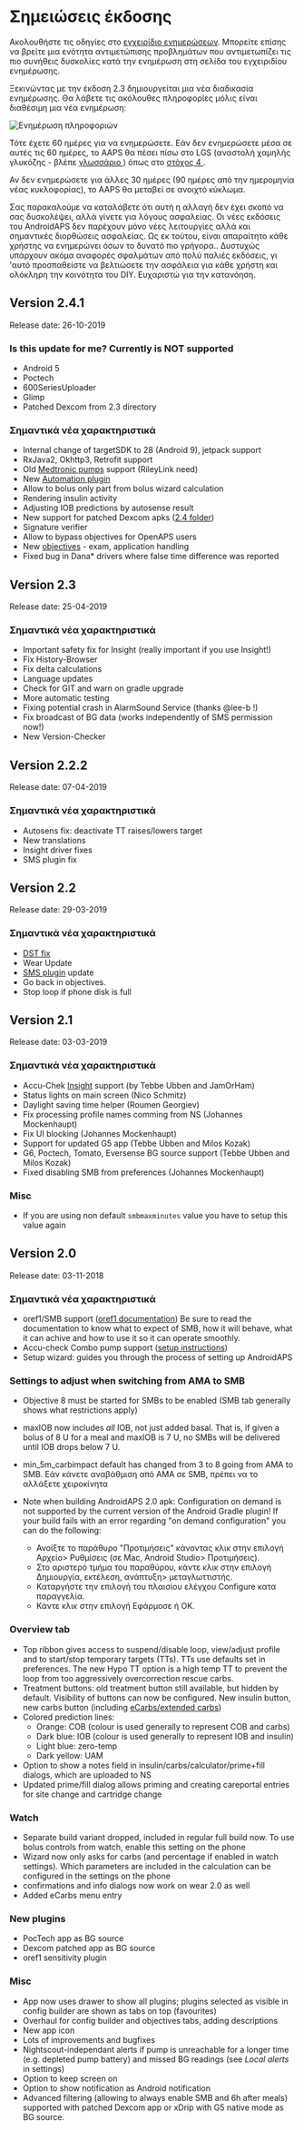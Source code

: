 # Σημειώσεις έκδοσης

Ακολουθήστε τις οδηγίες στο [εγχειρίδιο ενημερώσεων](../Installing-AndroidAPS/Update-to-new-version.md). Μπορείτε επίσης να βρείτε μια ενότητα αντιμετώπισης προβλημάτων που αντιμετωπίζει τις πιο συνήθεις δυσκολίες κατά την ενημέρωση στη σελίδα του εγχειριδίου ενημέρωσης.

Ξεκινώντας με την έκδοση 2.3 δημιουργείται μια νέα διαδικασία ενημέρωσης. Θα λάβετε τις ακόλουθες πληροφορίες μόλις είναι διαθέσιμη μια νέα ενημέρωση:

![Ενημέρωση πληροφοριών](../images/AAPS_LoopDisable90days.png)

Τότε έχετε 60 ημέρες για να ενημερώσετε. Εάν δεν ενημερώσετε μέσα σε αυτές τις 60 ημέρες, το AAPS θα πέσει πίσω στο LGS (αναστολή χαμηλής γλυκόζης - βλέπε [ γλωσσάριο ](../Getting-Started/Glossary.md)) όπως στο [ στόχος 4 ](../Usage/Objectives.md).

Αν δεν ενημερώσετε για άλλες 30 ημέρες (90 ημέρες από την ημερομηνία νέας κυκλοφορίας), το AAPS θα μεταβεί σε ανοιχτό κύκλωμα.

Σας παρακαλούμε να καταλάβετε ότι αυτή η αλλαγή δεν έχει σκοπό να σας δυσκολέψει, αλλά γίνετε για λόγους ασφαλείας. Οι νέες εκδόσεις του AndroidAPS δεν παρέχουν μόνο νέες λειτουργίες αλλά και σημαντικές διορθώσεις ασφαλείας. Ως εκ τούτου, είναι απαραίτητο κάθε χρήστης να ενημερώνει όσων το δυνατό πιο γρήγορα.. Δυστυχώς υπάρχουν ακόμα αναφορές σφαλμάτων από πολύ παλιές εκδόσεις, γι 'αυτό προσπαθείστε να βελτιώσετε την ασφάλεια για κάθε χρήστη και ολόκληρη την κοινότητα του DIY. Ευχαριστώ για την κατανόηση.

## Version 2.4.1

Release date: 26-10-2019

### Is this update for me? Currently is NOT supported

* Android 5
* Poctech
* 600SeriesUploader
* Glimp
* Patched Dexcom from 2.3 directory

### Σημαντικά νέα χαρακτηριστικά

* Internal change of targetSDK to 28 (Android 9), jetpack support
* RxJava2, Okhttp3, Retrofit support
* Old [Medtronic pumps](../Configuration/MedtronicPump.md) support (RileyLink need)
* New [Automation plugin](../Usage/Automation.rst)
* Allow to bolus only part from bolus wizard calculation
* Rendering insulin activity
* Adjusting IOB predictions by autosense result
* New support for patched Dexcom apks ([2.4 folder](https://github.com/dexcomapp/dexcomapp/tree/master/2.4))
* Signature verifier
* Allow to bypass objectives for OpenAPS users
* New [objectives](../Usage/Objectives2019.rst) - exam, application handling
* Fixed bug in Dana* drivers where false time difference was reported

## Version 2.3

Release date: 25-04-2019

### Σημαντικά νέα χαρακτηριστικά

* Important safety fix for Insight (really important if you use Insight!)
* Fix History-Browser
* Fix delta calculations
* Language updates
* Check for GIT and warn on gradle upgrade
* More automatic testing
* Fixing potential crash in AlarmSound Service (thanks @lee-b !)
* Fix broadcast of BG data (works independently of SMS permission now!)
* New Version-Checker

## Version 2.2.2

Release date: 07-04-2019

### Σημαντικά νέα χαρακτηριστικά

* Autosens fix: deactivate TT raises/lowers target
* New translations
* Insight driver fixes
* SMS plugin fix

## Version 2.2

Release date: 29-03-2019

### Σημαντικά νέα χαρακτηριστικά

* [DST fix](../Usage/Timezone-traveling#time-adjustment-daylight-savings-time-dst)
* Wear Update
* [SMS plugin](../Usage/SMS-Commands.md) update
* Go back in objectives.
* Stop loop if phone disk is full

## Version 2.1

Release date: 03-03-2019

### Σημαντικά νέα χαρακτηριστικά

* Accu-Chek [Insight](../Configuration/Accu-Chek-Insight-Pump.md) support (by Tebbe Ubben and JamOrHam)
* Status lights on main screen (Nico Schmitz)
* Daylight saving time helper (Roumen Georgiev)
* Fix processing profile names comming from NS (Johannes Mockenhaupt)
* Fix UI blocking (Johannes Mockenhaupt)
* Support for updated G5 app (Tebbe Ubben and Milos Kozak)
* G6, Poctech, Tomato, Eversense BG source support (Tebbe Ubben and Milos Kozak)
* Fixed disabling SMB from preferences (Johannes Mockenhaupt)

### Misc

* If you are using non default `smbmaxminutes` value you have to setup this value again

## Version 2.0

Release date: 03-11-2018

### Σημαντικά νέα χαρακτηριστικά

* oref1/SMB support ([oref1 documentation](https://openaps.readthedocs.io/en/latest/docs/Customize-Iterate/oref1.html)) Be sure to read the documentation to know what to expect of SMB, how it will behave, what it can achive and how to use it so it can operate smoothly.
* Accu-check Combo pump support ([setup instructions](../Configuration/Accu-Chek-Combo-Pump.md))
* Setup wizard: guides you through the process of setting up AndroidAPS

### Settings to adjust when switching from AMA to SMB

* Objective 8 must be started for SMBs to be enabled (SMB tab generally shows what restrictions apply)
* maxIOB now includes *all* IOB, not just added basal. That is, if given a bolus of 8 U for a meal and maxIOB is 7 U, no SMBs will be delivered until IOB drops below 7 U.
* min_5m_carbimpact default has changed from 3 to 8 going from AMA to SMB. Εάν κάνετε αναβάθμιση από AMA σε SMB, πρέπει να το αλλάξετε χειροκίνητα
* Note when building AndroidAPS 2.0 apk: Configuration on demand is not supported by the current version of the Android Gradle plugin! If your build fails with an error regarding "on demand configuration" you can do the following:
  
  * Ανοίξτε το παράθυρο "Προτιμήσεις" κάνοντας κλικ στην επιλογή Αρχείο> Ρυθμίσεις (σε Mac, Android Studio> Προτιμήσεις).
  * Στο αριστερό τμήμα του παραθύρου, κάντε κλικ στην επιλογή Δημιουργία, εκτέλεση, ανάπτυξη> μεταγλωττιστής.
  * Καταργήστε την επιλογή του πλαισίου ελέγχου Configure κατα παραγγελία.
  * Κάντε κλικ στην επιλογή Εφάρμοσε ή ΟΚ.

### Overview tab

* Top ribbon gives access to suspend/disable loop, view/adjust profile and to start/stop temporary targets (TTs). TTs use defaults set in preferences. The new Hypo TT option is a high temp TT to prevent the loop from too aggressively overcorrection rescue carbs.
* Treatment buttons: old treatment button still available, but hidden by default. Visibility of buttons can now be configured. New insulin button, new carbs button (including [eCarbs/extended carbs](../Usage/Extended-Carbs.md))
* Colored prediction lines: 
  * Orange: COB (colour is used generally to represent COB and carbs)
  * Dark blue: IOB (colour is used generally to represent IOB and insulin)
  * Light blue: zero-temp
  * Dark yellow: UAM
* Option to show a notes field in insulin/carbs/calculator/prime+fill dialogs, which are uploaded to NS
* Updated prime/fill dialog allows priming and creating careportal entries for site change and cartridge change

### Watch

* Separate build variant dropped, included in regular full build now. To use bolus controls from watch, enable this setting on the phone
* Wizard now only asks for carbs (and percentage if enabled in watch settings). Which parameters are included in the calculation can be configured in the settings on the phone
* confirmations and info dialogs now work on wear 2.0 as well
* Added eCarbs menu entry

### New plugins

* PocTech app as BG source
* Dexcom patched app as BG source
* oref1 sensitivity plugin

### Misc

* App now uses drawer to show all plugins; plugins selected as visible in config builder are shown as tabs on top (favourites)
* Overhaul for config builder and objectives tabs, adding descriptions
* New app icon
* Lots of improvements and bugfixes
* Nightscout-independant alerts if pump is unreachable for a longer time (e.g. depleted pump battery) and missed BG readings (see *Local alerts* in settings)
* Option to keep screen on
* Option to show notification as Android notification
* Advanced filtering (allowing to always enable SMB and 6h after meals) supported with patched Dexcom app or xDrip with G5 native mode as BG source.